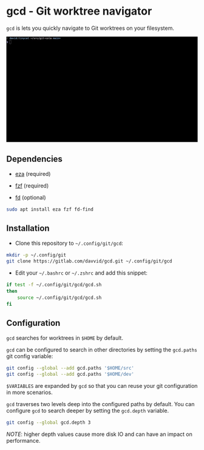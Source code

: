 # gcd - Git worktree navigator

`gcd` is lets you quickly navigate to Git worktrees on your filesystem.

![Preview](gcd.gif)

## Dependencies

* [eza](https://github.com/eza-community/eza) (required)

* [fzf](https://github.com/junegunn/fzf#search-syntax) (required)

* [fd](https://github.com/sharkdp/fd) (optional)

```bash
sudo apt install eza fzf fd-find
```

## Installation

* Clone this repository to `~/.config/git/gcd`:

```bash
mkdir -p ~/.config/git
git clone https://gitlab.com/davvid/gcd.git ~/.config/git/gcd
```

* Edit your `~/.bashrc` or `~/.zshrc` and add this snippet:

```bash
if test -f ~/.config/git/gcd/gcd.sh
then
    source ~/.config/git/gcd/gcd.sh
fi
```

## Configuration

`gcd` searches for worktrees in `$HOME` by default.

`gcd` can be configured to search in other directories by setting the
`gcd.paths` git config variable:

```bash
git config --global --add gcd.paths '$HOME/src'
git config --global --add gcd.paths '$HOME/dev'
```

`$VARIABLES` are expanded by `gcd` so that you can reuse your git configuration
in more scenarios.

`gcd` traverses two levels deep into the configured paths by default.
You can configure `gcd` to search deeper by setting the `gcd.depth` variable.

```bash
git config --global gcd.depth 3
```

*NOTE*: higher depth values cause more disk IO and can have an impact on performance.
